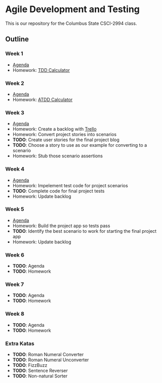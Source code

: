 # Agile Development and Testing
This is our repository for the Columbus State CSCI-2994 class.

## Outline

### Week 1
- [Agenda](/weeks/one.md)
- Homework: [TDD Calculator](/katas/calculator/spec)

### Week 2
- [Agenda](/weeks/two.md)
- Homework: [ATDD Calculator](/katas/calculator/features)

### Week 3
- [Agenda](/weeks/three.md)
- Homework: Create a backlog with [Trello](http://trello.com)
- Homework: Convert project stories into scenarios
- **TODO**: Create user stories for the final project blog
- **TODO**: Choose a story to use as our example for converting to a scenario
- Homework: Stub those scenario assertions

### Week 4
- [Agenda](/weeks/four.md)
- Homework: Impelement test code for project scenarios
- **TODO**: Complete code for final project tests
- Homework: Update backlog

### Week 5
- [Agenda](/weeks/five.md)
- Homework: Build the project app so tests pass
- **TODO**: Identify the best scenario to work for starting the final project app
- Homework: Update backlog

### Week 6
- **TODO**: Agenda
- **TODO**: Homework

### Week 7
- **TODO**: Agenda
- **TODO**: Homework

### Week 8
- **TODO**: Agenda
- **TODO**: Homework

### Extra Katas
- **TODO**: Roman Numeral Converter
- **TODO**: Roman Numeral Unconverter
- **TODO**: FizzBuzz
- **TODO**: Sentence Reverser
- **TODO**: Non-natural Sorter
